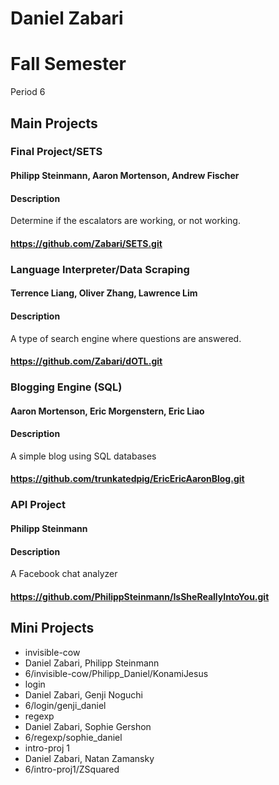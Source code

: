 Daniel Zabari
==========

# Fall Semester
Period 6

## Main Projects

### Final Project/SETS
#### Philipp Steinmann, Aaron Mortenson, Andrew Fischer
#### Description
Determine if the escalators are working, or not working.
#### https://github.com/Zabari/SETS.git

### Language Interpreter/Data Scraping
#### Terrence Liang, Oliver Zhang, Lawrence Lim
#### Description
A type of search engine where questions are answered.
#### https://github.com/Zabari/dOTL.git

### Blogging Engine (SQL)
#### Aaron Mortenson, Eric Morgenstern, Eric Liao
#### Description
A simple blog using SQL databases
#### https://github.com/trunkatedpig/EricEricAaronBlog.git

### API Project
#### Philipp Steinmann
#### Description
A Facebook chat analyzer
#### https://github.com/PhilippSteinmann/IsSheReallyIntoYou.git

## Mini Projects
 * invisible-cow
  * Daniel Zabari, Philipp Steinmann
  * 6/invisible-cow/Philipp_Daniel/KonamiJesus
 * login
  * Daniel Zabari, Genji Noguchi
  * 6/login/genji_daniel
 * regexp
  * Daniel Zabari, Sophie Gershon 
  * 6/regexp/sophie_daniel
 * intro-proj 1
  * Daniel Zabari, Natan Zamansky
  * 6/intro-proj1/ZSquared

